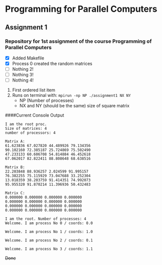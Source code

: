 # Programming for Parallel Computers

## Assignment 1
### Repository for 1st assignment of the course Programming of Parallel Computers

- [x] Added Makefile
- [x] Process 0 created the random matrices
- [ ] Nothing 2!
- [ ] Nothing 3!
- [ ] Nothing 4!

1. First ordered list item
2. Runs on terminal with: `mpirun -np NP ./assignment1 NX NY`
	* NP (Number of processes)
	* NX and NY (should be the same) size of square matrix


	
####Current Console Output

```
I am the root proc.
Size of matrices: 4
number of processors: 4

Matrix A:
61.623836 67.027820 44.489926 79.134356
90.102160 72.385187 25.724869 75.502490
47.233133 60.606708 54.814884 46.452618
67.062017 82.822411 88.808648 68.638516

Matrix B:
22.203848 88.936257 2.024599 91.995157
76.382255 75.115929 73.047688 33.252304
13.018359 38.203759 91.414351 74.992073
95.955320 91.870214 11.396936 50.432483

Matrix C:
0.000000 0.000000 0.000000 0.000000
0.000000 0.000000 0.000000 0.000000
0.000000 0.000000 0.000000 0.000000
0.000000 0.000000 0.000000 0.000000

I am the root. Number of processes: 4
Welcome. I am process No 0 / coords: 0.0

Welcome. I am process No 1 / coords: 1.0

Welcome. I am process No 2 / coords: 0.1

Welcome. I am process No 3 / coords: 1.1
```

~~Done~~